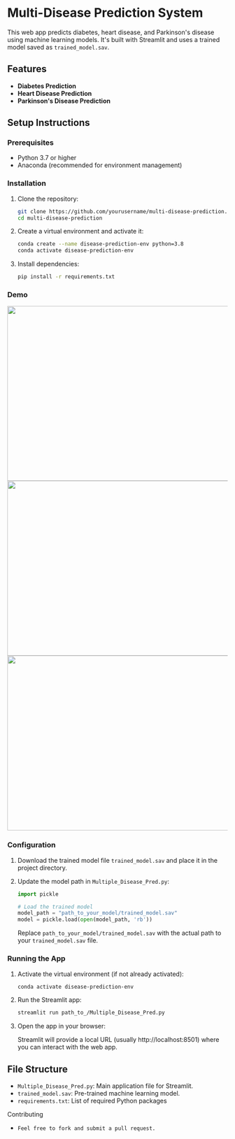 # Multi-Disease Prediction System

This web app predicts diabetes, heart disease, and Parkinson's disease using machine learning models. It's built with Streamlit and uses a trained model saved as `trained_model.sav`.

## Features

- **Diabetes Prediction**
- **Heart Disease Prediction**
- **Parkinson's Disease Prediction**

## Setup Instructions

### Prerequisites

- Python 3.7 or higher
- Anaconda (recommended for environment management)

### Installation

1. Clone the repository:

    ```bash
    git clone https://github.com/yourusername/multi-disease-prediction.git
    cd multi-disease-prediction
    ```

2. Create a virtual environment and activate it:

    ```bash
    conda create --name disease-prediction-env python=3.8
    conda activate disease-prediction-env
    ```

3. Install dependencies:

    ```bash
    pip install -r requirements.txt
    ```

### Demo
<img src="https://github.com/Ajay-2022-Soft-Tech/Multiple_Disease_Prediction/assets/113298640/77e6b20e-df2d-4465-a427-40b7d251f641"  width="1000" height="400" />

<img src="https://github.com/Ajay-2022-Soft-Tech/Multiple_Disease_Prediction/assets/113298640/1b28e646-0513-4d7d-a638-09ff5d9f78d1"  width="1000" height="400" />

<img src="https://github.com/Ajay-2022-Soft-Tech/Multiple_Disease_Prediction/assets/113298640/e40ba427-8162-4387-8585-46411006fc99"  width="1000" height="400" />



### Configuration

1. Download the trained model file `trained_model.sav` and place it in the project directory.

2. Update the model path in `Multiple_Disease_Pred.py`:

    ```python
    import pickle

    # Load the trained model
    model_path = "path_to_your_model/trained_model.sav"
    model = pickle.load(open(model_path, 'rb'))
    ```

    Replace `path_to_your_model/trained_model.sav` with the actual path to your `trained_model.sav` file.

### Running the App

1. Activate the virtual environment (if not already activated):

    ```bash
    conda activate disease-prediction-env
    ```

2. Run the Streamlit app:

    ```bash
    streamlit run path_to_/Multiple_Disease_Pred.py
    ```

3. Open the app in your browser:

    Streamlit will provide a local URL (usually http://localhost:8501) where you can interact with the web app.

## File Structure

- `Multiple_Disease_Pred.py`: Main application file for Streamlit.
- `trained_model.sav`: Pre-trained machine learning model.
- `requirements.txt`: List of required Python packages


Contributing
- `Feel free to fork and submit a pull request.`
